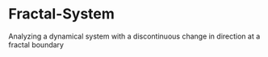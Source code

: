 # Fractal-System
Analyzing a dynamical system with a discontinuous change in direction at a fractal boundary

